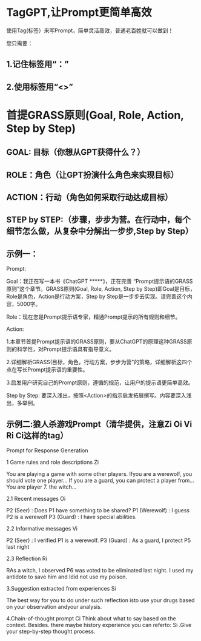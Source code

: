 # TagGPT,让Prompt更简单高效


使用Tag(标签）来写Prompt，简单灵活高效，普通老百姓就可以做到！

您只需要：

## 1.记住标签用“：”
## 2.使用标签用“<>”


# 首提GRASS原则(Goal, Role, Action, Step by Step)

## GOAL: 目标（你想从GPT获得什么？）

## ROLE：角色（让GPT扮演什么角色来实现目标）

## ACTION：行动（角色如何采取行动达成目标）

## STEP by STEP:（步骤，步步为营。在行动中，每个细节怎么做，从复杂中分解出一步步,Step by Step）





## 示例一：

Prompt:


Goal：我正在写一本书《ChatGPT *****》，正在完善 “Prompt提示语的GRASS原则”这个章节。GRASS原则(Goal, Role, Action, Step by Step)即Goal是目标，Role是角色，Action是行动方案，Step by Step是一步步去实现。请完善这个内容，5000字。

Role：现在您是Prompt提示语专家，精通Prompt提示的所有规则和细节。

Action: 

1.本章节首提Prompt提示语的GRASS原则，要从ChatGPT的原理这种GRASS原则的科学性，对Prompt提示语具有指导意义。

2.详细解析GRASS(目标，角色，行动方案，步步为营”的策略，详细解析这四个点在写长Prompt提示语的重要性。

3.启发用户研究自己的Prompt原则，遵循的规范，让用户的提示语更简单高效。

Step by Step: 要深入浅出，按照\<Action\>的指示启发拓展撰写。内容要深入浅出，多举例。

## 示例二:狼人杀游戏Prompt（清华提供，注意Zi  Oi  Vi  Ri Ci这样的tag）

Prompt for Response Generation

1 Game rules and role descriptions Zi

You are playing a game with some other players.
Ifyou are a werewolf, you should vote one player...
If you are a guard, you can protect a player from...
You are player 7. the witch...

2.1 Recent messages Oi

P2 (Seer) : Does P1 have something to be shared?
P1 (Werewolf) : I guess P2 is a werewolf
P3 (Guard) : I have special abilities.

2.2 Informative messages Vi

P2 (Seer) : I verified P1 is a werewolf.
P3 (Guard) : As a guard, I protect P5 last night

2.3 Reflection  Ri

RAs a witch, I observed P6 was voted to be eliminated last night. 
I used my antidote to save him and Idid not use my poison.

3.Suggestion extracted from experiences Si

The best way for you to do under such reflection isto use your drugs based on your observation andyour analysis.

4.Chain-of-thought prompt Ci
Think about what to say based on the context. Besides. there maybe history experience you can referto: Si .Give your step-by-step thought process.




